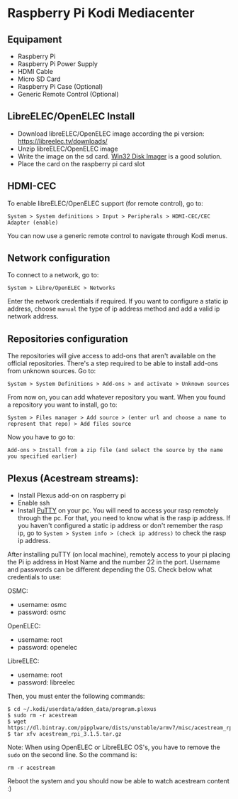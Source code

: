 # Raspberry Pi Kodi Mediacenter

Equipament
---------------------------
* Raspberry Pi
* Raspberry Pi Power Supply
* HDMI Cable
* Micro SD Card
* Raspberry Pi Case (Optional)
* Generic Remote Control (Optional)

LibreELEC/OpenELEC Install
---------------------------

* Download libreELEC/OpenELEC image according the pi version: https://libreelec.tv/downloads/
* Unzip libreELEC/OpenELEC image
* Write the image on the sd card. [Win32 Disk Imager](https://sourceforge.net/projects/win32diskimager/) is a good solution. 
* Place the card on the raspberry pi card slot

HDMI-CEC
---------------------------

To enable libreELEC/OpenELEC support (for remote control), go to:
    
    System > System definitions > Input > Peripherals > HDMI-CEC/CEC Adapter (enable)
 
 You can now use a generic remote control to navigate through Kodi menus.
    
Network configuration
---------------------------

To connect to a network, go to:
   
    System > Libre/OpenELEC > Networks
    
Enter the network credentials if required. If you want to configure a static ip address, choose `manual` the type of ip address method and add a valid ip network address. 

Repositories configuration
---------------------------

The repositories will give access to add-ons that aren't available on the official repositories. There's a step required to be able to install add-ons from unknown sources. Go to:

    System > System Definitions > Add-ons > and activate > Unknown sources
    
From now on, you can add whatever repository you want. When you found a repository you want to install, go to:

    System > Files manager > Add source > (enter url and choose a name to represent that repo) > Add files source
    
Now you have to go to:

    Add-ons > Install from a zip file (and select the source by the name you specified earlier)
    

Plexus (Acestream streams):
---------------------------

* Install Plexus add-on on raspberry pi
* Enable ssh
* Install [PuTTY](http://www.putty.org/) on your pc. You will need to access your rasp remotely through the pc. For that, you need to know what is the rasp ip address. If you haven't configured a static ip address or don't remember the rasp ip, go to `System > System info > (check ip address)` to check the rasp ip address.   

After installing puTTY (on local machine), remotely access to your pi placing the Pi ip address in Host Name and the number 22 in the port.
Username and passwords can be different depending the OS. Check below what credentials to use:

OSMC:
* username: osmc
* password: osmc

OpenELEC:
* username: root
* password: openelec

LibreELEC:
* username: root
* password: libreelec

Then, you must enter the following commands:

    $ cd ~/.kodi/userdata/addon_data/program.plexus
    $ sudo rm -r acestream
    $ wget https://dl.bintray.com/pipplware/dists/unstable/armv7/misc/acestream_rpi_3.1.5.tar.gz
    $ tar xfv acestream_rpi_3.1.5.tar.gz
 
Note: When using OpenELEC or LibreELEC OS's, you have to remove the `sudo` on the second line. So the command is:
    
    rm -r acestream
    
Reboot the system and you should now be able to watch acestream content :)
